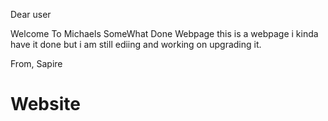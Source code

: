 Dear user

  Welcome To Michaels SomeWhat Done Webpage this is a webpage i kinda have it done but i am still ediing and working on upgrading it.
  
From, Sapire
# Website
